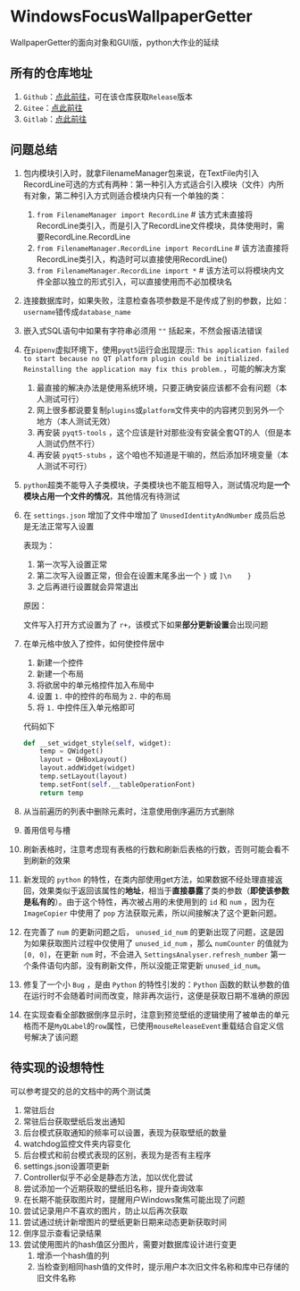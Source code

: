 # WindowsFocusWallpaperGetter
WallpaperGetter的面向对象和GUI版，python大作业的延续

## 所有的仓库地址

1. `Github`：[点此前往](https://github.com/DongCX-LDHSP/WindowsFocusWallpaperGetter)，可在该仓库获取`Release`版本
2. `Gitee`：[点此前往](https://gitee.com/rikdon/WindowsFocusWallpaperGetter)
3. `Gitlab`：[点此前往](https://gitlab.com/Rik-Don/windowsfocuswallpapergetter)

## 问题总结

1. 包内模块引入时，就拿FilenameManager包来说，在TextFile内引入RecordLine可选的方式有两种：第一种引入方式适合引入模块（文件）内所有对象，第二种引入方式则适合模块内只有一个单独的类：
    1. `from FilenameManager import RecordLine` # 该方式未直接将RecordLine类引入，而是引入了RecordLine文件模块，具体使用时，需要RecordLine.RecordLine
    2. `from FilenameManager.RecordLine import RecordLine` # 该方法直接将RecordLine类引入，构造时可以直接使用RecordLine()
    3. `from FilenameManager.RecordLine import *` # 该方法可以将模块内文件全部以独立的形式引入，可以直接使用而不必加模块名
    
2. 连接数据库时，如果失败，注意检查各项参数是不是传成了别的参数，比如：`username`错传成`database_name`
3. 嵌入式SQL语句中如果有字符串必须用 `""` 括起来，不然会报语法错误
4. 在`pipenv`虚拟环境下，使用`pyqt5`运行会出现提示: `This application failed to start because no QT platform plugin could be initialized. Reinstalling the application may fix this problem.`，可能的解决方案
    1. 最直接的解决办法是使用系统环境，只要正确安装应该都不会有问题（本人测试可行）
    2. 网上很多都说要复制`plugins`或`platform`文件夹中的内容拷贝到另外一个地方（本人测试无效）
    3. 再安装 `pyqt5-tools` ，这个应该是针对那些没有安装全套QT的人（但是本人测试仍然不行）
    4. 再安装 `pyqt5-stubs` ，这个咱也不知道是干嘛的，然后添加环境变量（本人测试不可行）
5. `python`超类不能导入子类模块，子类模块也不能互相导入，测试情况均是**一个模块占用一个文件的情况**，其他情况有待测试
6. 在 `settings.json` 增加了文件中增加了 `UnusedIdentityAndNumber` 成员后总是无法正常写入设置

    表现为：
    
    1. 第一次写入设置正常
    2. 第二次写入设置正常，但会在设置末尾多出一个 `}` 或 `]\n    }`
    3. 之后再进行设置就会异常退出
  
    原因：
    
    文件写入打开方式设置为了 `r+`，该模式下如果**部分更新设置**会出现问题
7. 在单元格中放入了控件，如何使控件居中
    1. 新建一个控件
    2. 新建一个布局
    3. 将欲居中的单元格控件加入布局中
    4. 设置 `1.` 中的控件的布局为 `2.` 中的布局
    5. 将 `1.` 中控件压入单元格即可

    代码如下
    ```python
    def __set_widget_style(self, widget):
        temp = QWidget()
        layout = QHBoxLayout()
        layout.addWidget(widget)
        temp.setLayout(layout)
        temp.setFont(self.__tableOperationFont)
        return temp
    ```
8. 从当前遍历的列表中删除元素时，注意使用倒序遍历方式删除
9. 善用信号与槽
10. 刷新表格时，注意考虑现有表格的行数和刷新后表格的行数，否则可能会看不到刷新的效果
11. 新发现的 `python` 的特性，在类内部使用get方法，如果数据不经处理直接返回，效果类似于返回该属性的**地址**，相当于**直接暴露**了类的参数（**即使该参数是私有的**）。由于这个特性，再次被占用的未使用到的 `id` 和 `num` ，因为在 `ImageCopier` 中使用了 `pop` 方法获取元素，所以间接解决了这个更新问题。
12. 在完善了 `num` 的更新问题之后， `unused_id_num` 的更新出现了问题，这是因为如果获取图片过程中仅使用了 `unused_id_num` ，那么 `numCounter` 的值就为 `[0, 0]`，在更新 `num` 时，不会进入 `SettingsAnalyser.refresh_number` 第一个条件语句内部，没有刷新文件，所以没能正常更新 `unused_id_num`。
13. 修复了一个小 `Bug` ，是由 `Python` 的特性引发的：`Python` 函数的默认参数的值在运行时不会随着时间而改变，除非再次运行，这便是获取日期不准确的原因
14. 在实现查看全部数据倒序显示时，注意到预览壁纸的逻辑使用了被单击的单元格而不是`MyQLabel`的`row`属性，已使用`mouseReleaseEvent`重载结合自定义信号解决了该问题

## 待实现的设想特性

可以参考提交的总的文档中的两个测试类

1. 常驻后台
2. 常驻后台获取壁纸后发出通知
3. 后台模式获取通知的频率可以设置，表现为获取壁纸的数量
4. watchdog监控文件夹内容变化
5. 后台模式和前台模式表现的区别，表现为是否有主程序
6. settings.json设置项更新
7. Controller似乎不必全是静态方法，加以优化尝试
8. 尝试添加一个近期获取的壁纸旧名称，提升查询效率
9. 在长期不能获取图片时，提醒用户Windows聚焦可能出现了问题
10. 尝试记录用户不喜欢的图片，防止以后再次获取
11. 尝试通过统计新增图片的壁纸更新日期来动态更新获取时间
12. 倒序显示查看记录结果
13. 尝试使用图片的hash值区分图片，需要对数据库设计进行变更
    1. 增添一个hash值的列
    2. 当检查到相同hash值的文件时，提示用户本次旧文件名称和库中已存储的旧文件名称
